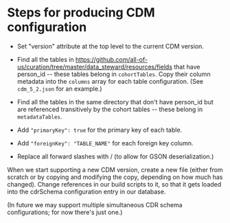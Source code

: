 # Steps for producing CDM configuration

* Set "version" attribute at the top level to the current CDM version.

* Find all the tables in https://github.com/all-of-us/curation/tree/master/data_steward/resources/fields that have person_id -- these tables belong in `cohortTables`. Copy their column metadata into the `columns` array for each table configuration. (See `cdm_5_2.json` for an example.)

* Find all the tables in the same directory that don't have person_id but are referenced transitively by the cohort tables -- these belong in `metadataTables`.

* Add `"primaryKey": true` for the primary key of each table.

* Add `"foreignKey": "TABLE_NAME"` for each foreign key column.

* Replace all forward slashes with \/ (to allow for GSON deserialization.)

When we start supporting a new CDM version, create a new file (either from
scratch or by copying and modifying the copy, depending on how much has
changed). Change references in our build scripts to it, so that it gets loaded 
into the cdrSchema configuration entry in our database.

(In future we may support multiple simultaneous CDR schema configurations;
for now there's just one.)
